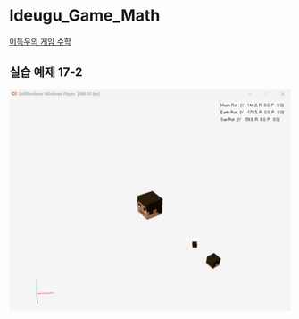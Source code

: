 # Ideugu_Game_Math
[이득우의 게임 수학](https://diesuki4.tistory.com/category/%EA%B2%8C%EC%9E%84%20%EC%88%98%ED%95%99/%EC%9D%B4%EB%93%9D%EC%9A%B0%EC%9D%98%20%EA%B2%8C%EC%9E%84%20%EC%88%98%ED%95%99)

## 실습 예제 17-2
![실습 예제 17-2](https://raw.githubusercontent.com/diesuki4/Ideugu_Game_Math/17-2_%EA%B3%84%EC%B8%B5_%EA%B5%AC%EC%A1%B0%EB%A5%BC_%ED%99%9C%EC%9A%A9%ED%95%9C_%ED%83%9C%EC%96%91%EA%B3%84_%EC%8B%9C%EC%8A%A4%ED%85%9C/Example.gif)
